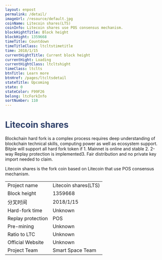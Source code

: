 ```yaml
---
layout: enpost
permalink: /detail/
imageUrl: /resource/default.jpg
coinName: Litecoin shares(LTS)
coinInfo: Litecoin shares use POS consensus mechanism.
blockHightTitle: Block height
blockHight: 1359668
timeTitle: Countdown
timeTitleClass: ltcltstimetitle
time: 2018/1/15
currentHightTitle: Current block height
currentHight: Loading
currentHightClass: ltcltshight
timeClass: ltclts
btnTitle: Learn more
btnHref: /pages/ltcltsdetail
stateTitle: Upcoming
state: 0
stateColor: F99F26
belong: ltcForkInfo
sortNumber: 110
---
```

<h1 style="color: #2F416A">Litecoin shares</h1>
<p class="summarytxt">Blockchain hard fork is a complex process requires deep understanding of blockchain technical skills, computing power as well as ecosystem support. Bitpie will support all hard fork token if 1. Mainnet is online and stable 2. 2-way Replay protection is implemented3. Fair distribution and no private key import needed to claim.
</p>
<p>Litecoin shares is the fork coin based on Litecoin that use POS consensus mechanism.
</p>
<table class="center">
  <tbody>
    <tr>
        <td class="tablehalf">Project name</td>
        <td class="tablehalf">Litecoin shares(LTS)</td>
    </tr>
    <tr>
        <td>Block height</td>
        <td>1359668</td>
    </tr>
    <tr>
        <td>分叉时间</td>
        <td>2018/1/15</td>
    </tr>
    <tr>
        <td>Hard-fork time</td>
        <td>Unknown</td>
    </tr>
    <tr>
        <td>Replay protection</td>
        <td>POS</td>
    </tr>
    <tr>
        <td>Pre-mining</td>
        <td>Unknown</td>
    </tr>
    <tr>
        <td>Ratio to LTC</td>
        <td>Unknown</td>
    </tr>
    <tr>
        <td>Official Website</td>
        <td>Unknown</td>
    </tr>
    <tr>
        <td>Project Team</td>
        <td>Smart Space Team</td>
    </tr>
  </tbody>
</table>